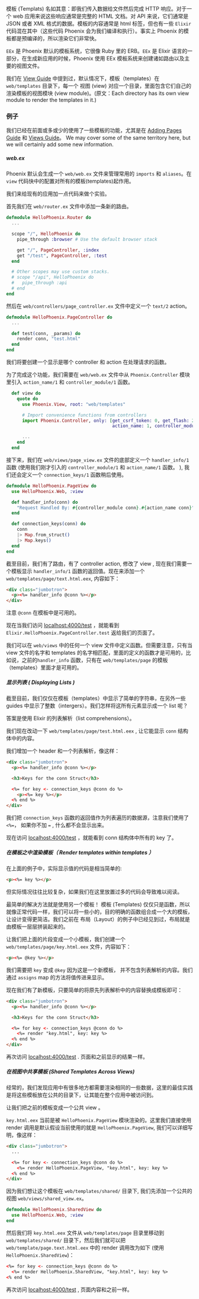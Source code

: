 
模板 (Templats) 名如其意：即我们传入数据给文件然后完成 HTTP 响应。对于一个 web 应用来说这些响应通常是完整的 HTML 文档。对 API 来说，它们通常是 JSON 或者 XML 格式的数据。模板的内容通常是 html 标签，但也有一些 `Elixir` 代码混在其中（这些代码 Phoenix 会为我们编译和执行）。事实上 Phoenix 的模板都是预编译的，所以渲染它们非常快。

`EEx` 是 Phoenix 默认的模板系统，它很像 Ruby 里的 ERB。`EEx` 是 Elixir 语言的一部分，在生成新应用的时候，Phoenix 使用 EEx 模板系统来创建诸如路由以及主要的视图文件。

我们在 [View Guide](http://www.phoenixframework.org/docs/views) 中提到过，默认情况下，模板（templates）在 `web/templates` 目录下，每一个 视图 (view) 对应一个目录，里面包含它们自己的渲染模板的视图模块 (view module)。(原文：Each directory has its own view module to render the templates in it.)


### 例子

我们已经在前面或多或少的使用了一些模板的功能，尤其是在 [Adding Pages Guide](http://www.phoenixframework.org/docs/adding-pages) 和 [Views Guide](http://www.phoenixframework.org/docs/views)。 We may cover some of the same territory here, but we will certainly add some new information.


##### web.ex

Phoenix 默认会生成一个 `web/web.ex` 文件来管理常用的 `imports` 和 `aliases`。在 `view` 代码快中的配置对所有的模板(templates)起作用。

我们来给现有的应用加一点代码来做个实验。

首先我们在 `web/router.ex` 文件中添加一条新的路由。

```elixir
defmodule HelloPhoenix.Router do
  ...

  scope "/", HelloPhoenix do
    pipe_through :browser # Use the default browser stack

    get "/", PageController, :index
    get "/test", PageController, :test
  end

  # Other scopes may use custom stacks.
  # scope "/api", HelloPhoenix do
  #   pipe_through :api
  # end
end
```

然后在 `web/controllers/page_controller.ex` 文件中定义一个 `text/2` action。


```elixir
defmodule HelloPhoenix.PageController do
  ...

  def test(conn, _params) do
    render conn, "test.html"
  end
end
```

我们将要创建一个显示是哪个 controller 和 action 在处理请求的函数。

为了完成这个功能，我们需要在 `web/web.ex` 文件中从 `Phoenix.Controller` 模块里引入 `action_name/1` 和 `controller_module/1` 函数。


```elixir
  def view do
    quote do
      use Phoenix.View, root: "web/templates"

      # Import convenience functions from controllers
      import Phoenix.Controller, only: [get_csrf_token: 0, get_flash: 2, view_module: 1,
                                        action_name: 1, controller_module: 1]

      ...
    end
  end
```

接下来，我们在 `web/views/page_view.ex` 文件的底部定义一个 `handler_info/1` 函数 (使用我们刚才引入的 `controller_module/1` 和 `action_name/1` 函数。 ), 我们还会定义一个 `connection_keys/1` 函数稍后使用。


```elixir
defmodule HelloPhoenix.PageView do
  use HelloPhoenix.Web, :view

  def handler_info(conn) do
    "Request Handled By: #{controller_module conn}.#{action_name conn}"
  end

  def connection_keys(conn) do
    conn
    |> Map.from_struct()
    |> Map.keys()
  end
end
```

截至目前，我们有了路由，有了 controller action, 修改了 view , 现在我们需要一个模板显示 `handler_info/1` 函数的返回值。现在来添加一个  `web/templates/page/text.html.eex`, 内容如下：

```html
<div class="jumbotron">
  <p><%= handler_info @conn %></p>
</div>
```

注意 `@conn` 在模板中是可用的。

现在当我们访问 [localhost:4000/test](http://localhost:4000/test) ，就能看到 `Elixir.HelloPhoenix.PageController.test` 返给我们的页面了。

我们可以在 `web/views` 中的任何一个 view 文件中定义函数。但需要注意，只有当 view 文件的名字和 templates 的名字相匹配，里面的定义的函数才是可用的，比如说，之前的`handler_info` 函数，只有在 `web/templates/page` 的模板（templates）里面才是可用的。


##### 显示列表 ( Displaying Lists )

截至目前，我们仅仅在模板（templates）中显示了简单的字符串，在另外一些 guides 中显示了整数（intergers）。我们怎样将这所有元素显示成一个 list 呢？

答案是使用 Elixir 的列表解析（list comprehensions）。

我们现在改动一下 `web/templates/page/test.html.eex` , 让它能显示 `conn` 结构体中的内容。

我们增加一个 header 和一个列表解析，像这样：


```html
<div class="jumbotron">
  <p><%= handler_info @conn %></p>

  <h3>Keys for the conn Struct</h3>

  <%= for key <- connection_keys @conn do %>
    <p><%= key %></p>
  <% end %>
</div>
```

我们把 `connection_keys` 函数的返回值作为列表遍历的数据源，注意我们使用了 `<%=`， 如果你不加 `=` , 什么都不会显示出来。

现在访问 [localhost:4000/test](http://localhost:4000/test) ，就能看到 conn 结构体中所有的 key 了。

#####  在模板之中渲染模板（ Render templates within templates ）

在上面的例子中，实际显示值的代码是相当简单的:

```html
<p><%= key %></p>
```

但实际情况往往比较复杂，如果我们在这里放置过多的代码会导致难以阅读。

最简单的解决方法就是使用另一个模板！ 模板 (Templates) 仅仅只是函数，所以就像正常代码一样，我们可以将一些小的，目的明确的函数组合成一个大的模板，让设计变得更简洁。我们之前在 布局（Layout）的例子中已经见到过，布局就是由模板一层层拼装起来的。

让我们把上面的片段变成一个小模板，我们创建一个 `web/templates/page/key.html.eex` 文件，内容如下：

```html
<p><%= @key %></p>
```
我们需要把  `key` 变成 `@key` 因为这是一个新模板， 并不包含列表解析的内容。我们通过 `assigns` map 的方法将值传进来显示。

现在我们有了新模板，只要简单的将原先列表解析中的内容替换成模板即可：

```html
<div class="jumbotron">
  <p><%= handler_info @conn %></p>

  <h3>Keys for the conn Struct</h3>

  <%= for key <- connection_keys @conn do %>
    <%= render "key.html", key: key %>
  <% end %>
</div>
```

再次访问 [localhost:4000/test](http://localhost:4000/test) . 页面和之前显示的结果一样。

##### 在视图中共享模板 (Shared Templates Across Views)

经常的，我们发现应用中有很多地方都需要渲染相同的一些数据，这里的最佳实践是将这些模板放在公共的目录下，让其能在整个应用中被访问到。

让我们把之前的模板变成一个公共 view 。

`key.html.eex` 当前是被 `HelloPhoenix.PageView` 模块渲染的。这里我们直接使用 render 调用是默认假设当前使用的就是 `HelloPhoenix.PageView`, 我们可以详细写明，像这样：


```html
<div class="jumbotron">
  ...

  <%= for key <- connection_keys @conn do %>
    <%= render HelloPhoenix.PageView, "key.html", key: key %>
  <% end %>
</div>
```

因为我们想让这个模板在 `web/templates/shared/` 目录下, 我们先添加一个公共的视图 `web/views/shared_view.ex`。

```elixir
defmodule HelloPhoenix.SharedView do
  use HelloPhoenix.Web, :view
end
```
然后我们将 `key.html.eex` 文件从 `web/templates/page` 目录里移动到 `web/templates/shared/` 目录下，然后我们就可以把  `web/template/page.text.html.eex` 中的 render 调用改为如下 (使用 `HelloPhoenix.SharedView`)：

```html
<%= for key <- connection_keys @conn do %>
  <%= render HelloPhoenix.SharedView, "key.html", key: key %>
<% end %>
```
再次访问 [localhost:4000/test](http://localhost:4000/test) , 页面内容和之前一样。

